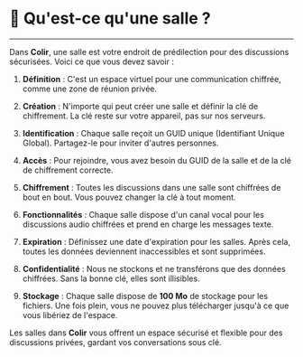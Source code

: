 # 👀 Qu'est-ce qu'une salle ?

---

Dans **Colir**, une salle est votre endroit de prédilection pour des discussions sécurisées. Voici ce que vous devez savoir :

1. **Définition** : C'est un espace virtuel pour une communication chiffrée, comme une zone de réunion privée.

2. **Création** : N'importe qui peut créer une salle et définir la clé de chiffrement. La clé reste sur votre appareil, pas sur nos serveurs.

3. **Identification** : Chaque salle reçoit un GUID unique (Identifiant Unique Global). Partagez-le pour inviter d'autres personnes.

4. **Accès** : Pour rejoindre, vous avez besoin du GUID de la salle et de la clé de chiffrement correcte.

5. **Chiffrement** : Toutes les discussions dans une salle sont chiffrées de bout en bout. Vous pouvez changer la clé à tout moment.

6. **Fonctionnalités** : Chaque salle dispose d'un canal vocal pour les discussions audio chiffrées et prend en charge les messages texte.

7. **Expiration** : Définissez une date d'expiration pour les salles. Après cela, toutes les données deviennent inaccessibles et sont supprimées.

8. **Confidentialité** : Nous ne stockons et ne transférons que des données chiffrées. Sans la bonne clé, elles sont illisibles.

9. **Stockage** : Chaque salle dispose de **100 Mo** de stockage pour les fichiers. Une fois plein, vous ne pouvez plus télécharger jusqu'à ce que vous libériez de l'espace.

Les salles dans **Colir** vous offrent un espace sécurisé et flexible pour des discussions privées, gardant vos conversations sous clé.